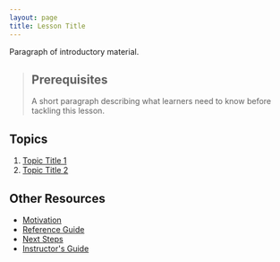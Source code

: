 ```yaml
---
layout: page
title: Lesson Title
---
```

Paragraph of introductory material.

> ## Prerequisites
>
> A short paragraph describing what learners need to know
> before tackling this lesson.

## Topics

1.  [Topic Title 1](01-one.html)
2.  [Topic Title 2](02-two.html)

## Other Resources

*   [Motivation](motivation.html)
*   [Reference Guide](reference.html)
*   [Next Steps](discussion.html)
*   [Instructor's Guide](instructors.html)
